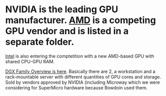# NVIDIA is the leading GPU manufacturer. [AMD]() is a competing GPU vendor and is listed in a separate folder.  
[Intel]() is also entering the comptetition with a new AMD-based GPU with shared CPU-GPU RAM.

[DGX Family Overview is here](https://github.com/Pomona-ITS/hpc/blob/master/design/vendors/NVIDIA/dgx-family-e-book-20170817-r13.pdf). Basically there are 2, a workstation and a rack-mountable server with different quantities of GPU cores and storage. Sold by vendors approved by NVIDIA (including Microway which we were considering for SuperMicro hardware
because Bowdoin used them.
